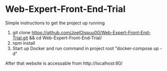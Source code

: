 # Web-Expert-Front-End-Trial

Simple instructions to get the project up running
1. git clone https://github.com/JoelOispuu00/Web-Expert-Front-End-Trial.git && cd Web-Expert-Front-End-Trial/
2. npm install
3. Start up Docker and run command in project root "docker-compose up -d"

After that website is accessable from http://localhost:80/
